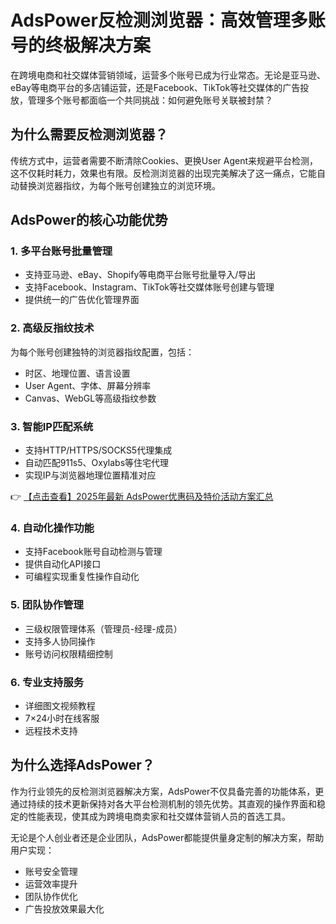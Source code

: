 # AdsPower反检测浏览器：高效管理多账号的终极解决方案

在跨境电商和社交媒体营销领域，运营多个账号已成为行业常态。无论是亚马逊、eBay等电商平台的多店铺运营，还是Facebook、TikTok等社交媒体的广告投放，管理多个账号都面临一个共同挑战：如何避免账号关联被封禁？

## 为什么需要反检测浏览器？

传统方式中，运营者需要不断清除Cookies、更换User Agent来规避平台检测，这不仅耗时耗力，效果也有限。反检测浏览器的出现完美解决了这一痛点，它能自动替换浏览器指纹，为每个账号创建独立的浏览环境。

## AdsPower的核心功能优势

### 1. 多平台账号批量管理
- 支持亚马逊、eBay、Shopify等电商平台账号批量导入/导出
- 支持Facebook、Instagram、TikTok等社交媒体账号创建与管理
- 提供统一的广告优化管理界面

### 2. 高级反指纹技术
为每个账号创建独特的浏览器指纹配置，包括：
- 时区、地理位置、语言设置
- User Agent、字体、屏幕分辨率
- Canvas、WebGL等高级指纹参数

### 3. 智能IP匹配系统
- 支持HTTP/HTTPS/SOCKS5代理集成
- 自动匹配911s5、Oxylabs等住宅代理
- 实现IP与浏览器地理位置精准对应

👉 [【点击查看】2025年最新 AdsPower优惠码及特价活动方案汇总](https://bit.ly/adspower_free)

### 4. 自动化操作功能
- 支持Facebook账号自动检测与管理
- 提供自动化API接口
- 可编程实现重复性操作自动化

### 5. 团队协作管理
- 三级权限管理体系（管理员-经理-成员）
- 支持多人协同操作
- 账号访问权限精细控制

### 6. 专业支持服务
- 详细图文视频教程
- 7×24小时在线客服
- 远程技术支持

## 为什么选择AdsPower？

作为行业领先的反检测浏览器解决方案，AdsPower不仅具备完善的功能体系，更通过持续的技术更新保持对各大平台检测机制的领先优势。其直观的操作界面和稳定的性能表现，使其成为跨境电商卖家和社交媒体营销人员的首选工具。

无论是个人创业者还是企业团队，AdsPower都能提供量身定制的解决方案，帮助用户实现：
- 账号安全管理
- 运营效率提升
- 团队协作优化
- 广告投放效果最大化